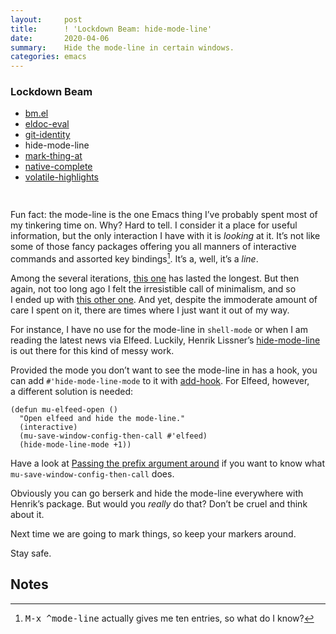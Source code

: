 ```yaml
---
layout:     post
title:      ! 'Lockdown Beam: hide-mode-line'
date:       2020-04-06
summary:    Hide the mode-line in certain windows.
categories: emacs
---
```


<div style="padding-bottom: 15px">
  <div class="box">
    <h3>Lockdown Beam</h3>
    <ul>
      <li>
        <a href="https://www.manueluberti.eu/emacs/2020/03/19/lockdown-beam-bm/">
          bm.el
        </a>
      </li>
      <li>
        <a href="https://www.manueluberti.eu/emacs/2020/03/23/lockdown-beam-eldoc-eval/">
          eldoc-eval
        </a>
      </li>
      <li>
        <a href="https://www.manueluberti.eu/emacs/2020/03/30/lockdown-beam-git-identity/">
          git-identity
        </a>
      </li>
      <li>hide-mode-line</li>
      <li>
        <a href="https://www.manueluberti.eu/emacs/2020/04/13/lockdown-beam-mark-thing-at/">
          mark-thing-at
        </a>
      </li>
      <li>
        <a href="https://www.manueluberti.eu/emacs/2020/04/20/lockdown-beam-native-complete/">
          native-complete
        </a>
      </li>
      <li>
        <a href="https://www.manueluberti.eu/emacs/2020/04/27/lockdown-beam-volatile-highlights/">
          volatile-highlights
        </a>
      </li>
    </ul>
  </div>
</div>

Fun fact: the mode-line is the one Emacs thing I’ve probably spent most of my
tinkering time on. Why? Hard to tell. I consider it a place for useful
information, but the only interaction I have with it is *looking* at it. It’s not
like some of those fancy packages offering you all manners of interactive
commands and assorted key bindings[^1]. It’s a, well, it’s a *line*.

Among the several iterations, [this one](https://www.manueluberti.eu/emacs/2018/03/10/moody-and-minions/) has lasted the longest. But then again,
not too long ago I felt the irresistible call of minimalism, and so I ended up
with [this other one](https://www.manueluberti.eu/emacs/2020/03/01/helm-ripgrep-mode-line/). And yet, despite the immoderate amount of care I spent on
it, there are times where I just want it out of my way.

For instance, I have no use for the mode-line in `shell-mode` or when I am reading
the latest news via Elfeed. Luckily, Henrik Lissner’s [hide-mode-line](https://github.com/hlissner/emacs-hide-mode-line) is out
there for this kind of messy work.

Provided the mode you don’t want to see the mode-line in has a hook, you can add
`#'hide-mode-line-mode` to it with [add-hook](http://doc.endlessparentheses.com/Fun/add-hook.html). For Elfeed, however, a different
solution is needed:

``` emacs-lisp
(defun mu-elfeed-open ()
  "Open elfeed and hide the mode-line."
  (interactive)
  (mu-save-window-config-then-call #'elfeed)
  (hide-mode-line-mode +1))
```

Have a look at [Passing the prefix argument around](http://127.0.0.1:4000/emacs/2019/06/21/windows/) if you want to know what
`mu-save-window-config-then-call` does.

Obviously you can go berserk and hide the mode-line everywhere with
Henrik’s package. But would you *really* do that? Don’t be cruel and think about
it.

Next time we are going to mark things, so keep your markers around.

Stay safe.

## Notes

[^1]: <kbd>M-x ^mode-line</kbd> actually gives me ten entries, so what do I know?
